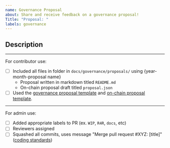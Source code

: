 ```yaml
---
name: Governance Proposal
about: Share and receive feedback on a governance proposal!
Title: "Proposal: "
labels: governance
---
```


<!-- < < < < < < < < < < < < < < < < < < < < < < < < < < < < < < < < < ☺
v                     ✰  Thanks for creating a Governance Proposal PR! ✰    
v    Before smashing the submit button please review the checkboxes.
v    If a checkbox is n/a - please still include it but + a little note why
☺ > > > > > > > > > > > > > > > > > > > > > > > > > > > > > > > > >  -->

## Description

<!-- Include the short (~200 word) description of the governance proposal being considered.-->

______

For contributor use:

- [ ] Included all files in folder in `docs/governance/proposals/` using {year-month-proposal name}
  - Proposal written in markdown titled `README.md`
  - On-chain proposal draft titled `proposal.json`
- [ ] Used the [governance proposal template](https://github.com/cosmos/kitools/blob/main/docs/governance/proposals/proposal-template.md) and [on-chain proposal template](https://github.com/cosmos/kitools/blob/main/docs/governance/proposals/proposal-template.json).

______

For admin use:

- [ ] Added appropriate labels to PR (ex. `WIP`, `R4R`, `docs`, etc)
- [ ] Reviewers assigned
- [ ] Squashed all commits, uses message "Merge pull request #XYZ: [title]" ([coding standards](https://github.com/tendermint/coding/blob/main/README.md#merging-a-pr))

